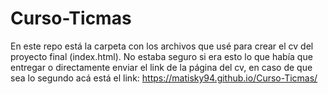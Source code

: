 # Curso-Ticmas
En este repo está la carpeta con los archivos que usé para crear el cv del proyecto final (index.html).
No estaba seguro si era esto lo que había que entregar o directamente enviar el link de la página del cv,
en caso de que sea lo segundo acá está el link: https://matisky94.github.io/Curso-Ticmas/
